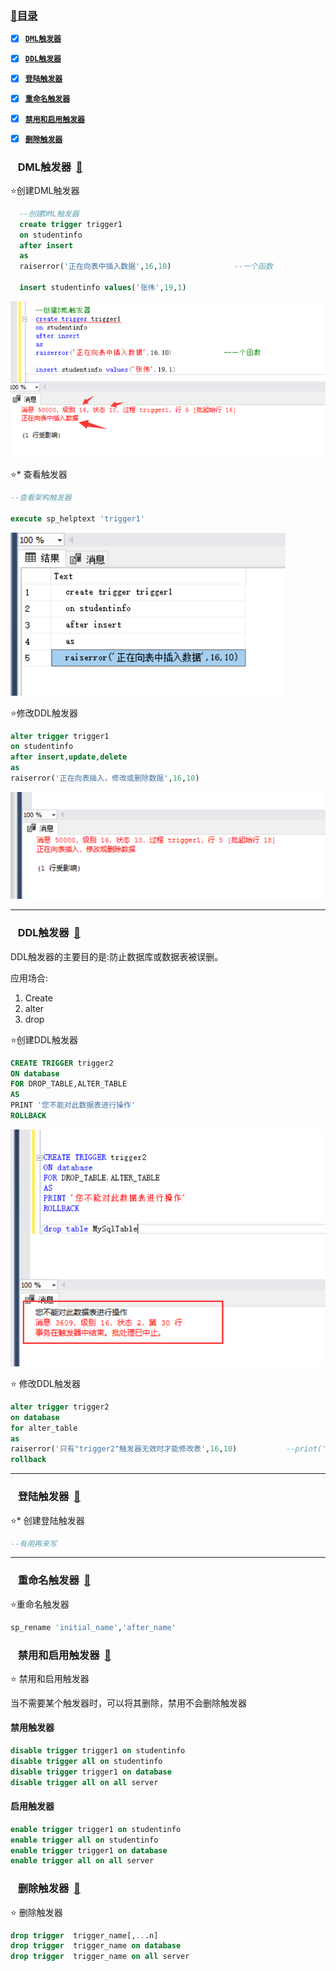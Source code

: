 ### <a  id="top" href="#top">:closed_book:目录 </a>


- [x] <a href="#01">**`DML触发器`**</a>
- [x] <a href="#02">**`DDL触发器`**</a>
- [x] <a href="#03">**`登陆触发器`**</a>
- [x] <a href="#04">**`重命名触发器`**</a>
- [x] <a href="#05">**`禁用和启用触发器`**</a>
- [x] <a href="#06">**`删除触发器`**</a>



### &nbsp;&nbsp; <a id="01">DML触发器</a>&nbsp;&nbsp;<a href="#top">:blue_book:</a>

:star:创建DML触发器
```sql
  --创建DML触发器
  create trigger trigger1
  on studentinfo
  after insert
  as
  raiserror('正在向表中插入数据',16,10)              --一个函数

  insert studentinfo values('张伟',19,1)
```
![01](https://github.com/swordboyASS/Rear-End/blob/master/Database/Picture/trigger01.png)


:star:* 查看触发器
```sql
--查看架构触发器

execute sp_helptext 'trigger1'
```
![03](https://github.com/swordboyASS/Rear-End/blob/master/Database/Picture/trigger03.png)



:star:修改DDL触发器
```sql
alter trigger trigger1
on studentinfo
after insert,update,delete
as
raiserror('正在向表插入，修改或删除数据',16,10)
```
![04](https://github.com/swordboyASS/Rear-End/blob/master/Database/Picture/trigger04.png)




---
### &nbsp;&nbsp; <a id="02">DDL触发器</a>&nbsp;&nbsp;<a href="#top">:blue_book:</a>    
DDL触发器的主要目的是:防止数据库或数据表被误删。

应用场合:
1. Create
2. alter
3. drop


:star:创建DDL触发器
```sql
CREATE TRIGGER trigger2
ON database
FOR DROP_TABLE,ALTER_TABLE
AS
PRINT '您不能对此数据表进行操作'
ROLLBACK
```
![02](https://github.com/swordboyASS/Rear-End/blob/master/Database/Picture/trigger02.png)

:star: 修改DDL触发器
```sql
alter trigger trigger2
on database
for alter_table
as
raiserror('只有"trigger2"触发器无效时才能修改表',16,10)           --print('只有"trigger2"触发器无效时才能修改表')
rollback
```


---
### &nbsp;&nbsp; <a id="03">登陆触发器</a>&nbsp;&nbsp;<a href="#top">:blue_book:</a>

:star:* 创建登陆触发器
```sql
--有用再来写
```

---

### &nbsp;&nbsp; <a id="04">重命名触发器</a>&nbsp;&nbsp;<a href="#top">:blue_book:</a>


:star:重命名触发器
```sql
sp_rename 'initial_name','after_name'
```


### &nbsp;&nbsp; <a id="05">禁用和启用触发器</a>&nbsp;&nbsp;<a href="#top">:blue_book:</a>

:star: 禁用和启用触发器

当不需要某个触发器时，可以将其删除，禁用不会删除触发器

#### 禁用触发器
```sql
disable trigger trigger1 on studentinfo
disable trigger all on studentinfo
disable trigger trigger1 on database
disable trigger all on all server
```
#### 启用触发器
```sql
enable trigger trigger1 on studentinfo
enable trigger all on studentinfo
enable trigger trigger1 on database
enable trigger all on all server
```


### &nbsp;&nbsp; <a id="06">删除触发器</a>&nbsp;&nbsp;<a href="#top">:blue_book:</a>

:star: 删除触发器
```sql
drop trigger  trigger_name[,...n]
drop trigger  trigger_name on database
drop trigger  trigger_name on all server
```








